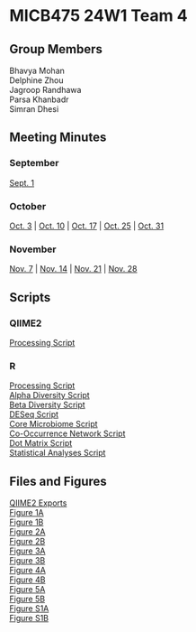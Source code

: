 # MICB475 24W1 Team 4

## Group Members
Bhavya Mohan\
Delphine Zhou\
Jagroop Randhawa\
Parsa Khanbadr\
Simran Dhesi

## Meeting Minutes

### September
[Sept. 1](/Meeting%20Minutes/Sept%2026.md)
### October
[Oct. 3](/Meeting%20Minutes/Oct%203.md) | [Oct. 10](/Meeting%20Minutes/Oct%2010.md) | [Oct. 17](/Meeting%20Minutes/Oct%2017.md) | [Oct. 25](/Meeting%20Minutes/Oct%2025.md) | [Oct. 31](/Meeting%20Minutes/Oct%2031.md)
### November
[Nov. 7](/Meeting%20Minutes/Oct%207.md) | [Nov. 14](/Meeting%20Minutes/Oct%2014.md) | [Nov. 21](/Meeting%20Minutes/Oct%2021.md) | [Nov. 28](/Meeting%20Minutes/Oct%2028.md)

## Scripts
### QIIME2
[Processing Script](/QIIME2/QIIME2_Processing.sh)
### R
[Processing Script](/R%20Scripts%20and%20Outputs/Data%20Processing/nasa_data_processing.R)\
[Alpha Diversity Script](/R%20Scripts%20and%20Outputs/Alpha%20Diversity/alpha_diversity.R)\
[Beta Diversity Script](/R%20Scripts%20and%20Outputs/Beta%20Diversity/beta_diversity.R)\
[DESeq Script](/R%20Scripts%20and%20Outputs/DESeq2/DESEq2.R)\
[Core Microbiome Script](/R%20Scripts%20and%20Outputs/Core%20Microbiome/core_microbiome.R)\
[Co-Occurrence Network Script](/R%20Scripts%20and%20Outputs/Coordination%20Network/cooccurrence.R)\
[Dot Matrix Script](/R%20Scripts%20and%20Outputs/Coordination%20Network/dotmatrix.R)\
[Statistical Analyses Script](/R%20Scripts%20and%20Outputs/Statistical%20Analyses/diversity_stats.R)

## Files and Figures
[QIIME2 Exports](/QIIME2/Exports)\
[Figure 1A](/R%20Scripts%20and%20Outputs/Alpha%20Diversity/alpha_1a.png)\
[Figure 1B](/R%20Scripts%20and%20Outputs/Beta%20Diversity/beta_1b.png)\
[Figure 2A](/R%20Scripts%20and%20Outputs/DESeq2/deseq_3a.png)\
[Figure 2B](/R%20Scripts%20and%20Outputs/DESeq2/deseq_3b.png)\
[Figure 3A](/R%20Scripts%20and%20Outputs/DESeq%20and%20Core%20Microbiome/volcano_deseq.png)\
[Figure 3B](/R%20Scripts%20and%20Outputs/DESeq%20and%20Core%20Microbiome/bar_deseq.png)\
[Figure 4A](/R%20Scripts%20and%20Outputs/Coordination%20Network/low_igraph.png) \
[Figure 4B](/R%20Scripts%20and%20Outputs/Coordination%20Network/med_igraph.png) \
[Figure 5A](/R%20Scripts%20and%20Outputs/Coordination%20Network/low_dot.png) \
[Figure 5B](/R%20Scripts%20and%20Outputs/Coordination%20Network/med_dot.png) \
[Figure S1A](/R%20Scripts%20and%20Outputs/Alpha%20Diversity/alpha_s1a.png)\
[Figure S1B](/R%20Scripts%20and%20Outputs/Beta%20Diversity/beta_s1b.png)


